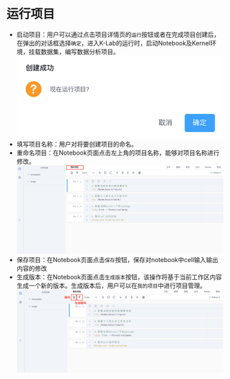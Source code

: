 # 运行项目

* 启动项目：用户可以通过点击项目详情页的`运行`按钮或者在完成项目创建后，在弹出的对话框选择`确定`，进入K-Lab的运行时，启动Notebook及Kernel环境，挂载数据集，编写数据分析项目。
  <br><img src="/image/运行项目.png" alt="图片名称" align=center />
* 填写项目名称：用户对将要创建项目的命名。
* 重命名项目：在Notebook页面点击左上角的项目名称，能够对项目名称进行修改。
  ![image description](/image/运行时-修改项目名称.png)
* 保存项目：在Notebook页面点击`保存`按钮，保存对notebook中cell输入输出内容的修改
* 生成版本：在Notebook页面点击`生成版本`按钮，该操作将基于当前工作区内容生成一个新的版本。生成版本后，用户可以在`我的项目`中进行项目管理。
  <br>![image description](/image/运行时-生成版本.png)

